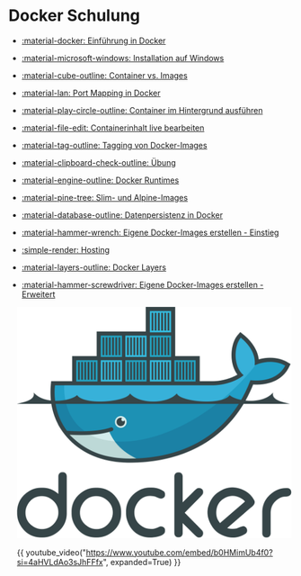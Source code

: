 ﻿---
hide:

  - navigation

  - toc
---



<div class="grid" markdown>

<div markdown>

# Docker Schulung

<div class="grid cards fancy" markdown>

- [ :material-docker: Einführung in Docker ](content/intro_docker.md)

- [ :material-microsoft-windows: Installation auf Windows ](content/docker_windows_installation.md)

- [ :material-cube-outline: Container vs. Images ](content/containers_vs_images.md)

- [ :material-lan: Port Mapping in Docker ](content/port_mapping.md)

- [ :material-play-circle-outline: Container im Hintergrund ausführen ](content/container_background_run.md)

- [ :material-file-edit: Containerinhalt live bearbeiten ](content/container_webinhalt_bearbeiten.md)

- [ :material-tag-outline: Tagging von Docker-Images ](content/tagging.md)

- [ :material-clipboard-check-outline: Übung ](content/uebung_1.md)

- [ :material-engine-outline: Docker Runtimes ](content/runtimes.md)

- [ :material-pine-tree: Slim- und Alpine-Images ](content/slim_alpine_images.md)

- [ :material-database-outline: Datenpersistenz in Docker ](content/persistence.md)

- [ :material-hammer-wrench: Eigene Docker-Images erstellen - Einstieg ](content/custom_images.md)

- [ :simple-render: Hosting ](content/host.md)

- [ :material-layers-outline: Docker Layers ](content/layers.md)

- [ :material-hammer-screwdriver: Eigene Docker-Images erstellen - Erweitert ](content/custom_images_01.md)
</div>

</div>

<div style="margin-left: 15px" markdown>

![](assets/docker.png)

<!-- [:fontawesome-solid-external-link: Zur Lernzielkontrolle](https://forms.office.com/e/B03M460RmA){ target=_blank rel="noopener noreferrer" .md-button .md-button--primary} -->

{{ youtube_video("https://www.youtube.com/embed/b0HMimUb4f0?si=4aHVLdAo3sJhFFfx", expanded=True) }}

</div>

</div>


